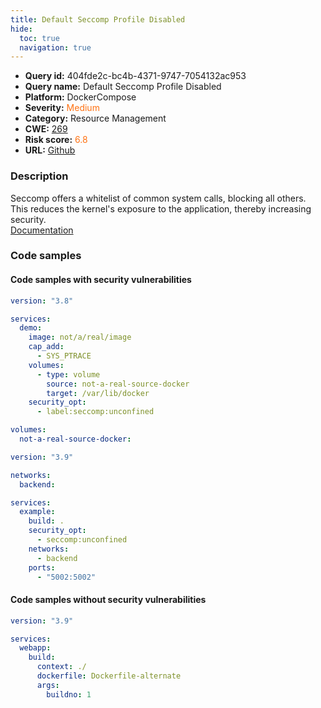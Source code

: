 ```yaml
---
title: Default Seccomp Profile Disabled
hide:
  toc: true
  navigation: true
---
```


<style>
  .highlight .hll {
    background-color: #ff171742;
  }
  .md-content {
    max-width: 1100px;
    margin: 0 auto;
  }
</style>

-   **Query id:** 404fde2c-bc4b-4371-9747-7054132ac953
-   **Query name:** Default Seccomp Profile Disabled
-   **Platform:** DockerCompose
-   **Severity:** <span style="color:#ff7213">Medium</span>
-   **Category:** Resource Management
-   **CWE:** <a href="https://cwe.mitre.org/data/definitions/269.html" onclick="newWindowOpenerSafe(event, 'https://cwe.mitre.org/data/definitions/269.html')">269</a>
-   **Risk score:** <span style="color:#ff7213">6.8</span>
-   **URL:** [Github](https://github.com/Checkmarx/kics/tree/master/assets/queries/dockerCompose/default_seccomp_profile_disabled)

### Description
Seccomp offers a whitelist of common system calls, blocking all others. This reduces the kernel's exposure to the application, thereby increasing security.<br>
[Documentation](https://docs.docker.com/compose/compose-file/compose-file-v3/#security_opt)

### Code samples
#### Code samples with security vulnerabilities
```yaml title="Positive test num. 1 - yaml file" hl_lines="13"
version: "3.8"

services:
  demo:
    image: not/a/real/image
    cap_add:
      - SYS_PTRACE
    volumes:
      - type: volume
        source: not-a-real-source-docker
        target: /var/lib/docker
    security_opt:
      - label:seccomp:unconfined

volumes:
  not-a-real-source-docker:

```
```yaml title="Positive test num. 2 - yaml file" hl_lines="10"
version: "3.9"

networks:
  backend:

services:
  example:
    build: .
    security_opt:
      - seccomp:unconfined
    networks:
      - backend
    ports:
      - "5002:5002"

```


#### Code samples without security vulnerabilities
```yaml title="Negative test num. 1 - yaml file"
version: "3.9"

services:
  webapp:
    build:
      context: ./
      dockerfile: Dockerfile-alternate
      args:
        buildno: 1

```

